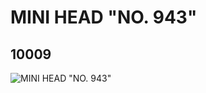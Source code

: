 # MINI HEAD "NO. 943"
## 10009
![MINI HEAD "NO. 943"](https://lc-www-live-s.legocdn.com/media/bricks/5/2/6000278.jpg)